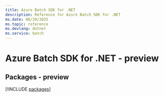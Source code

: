 ```yaml
---
title: Azure Batch SDK for .NET
description: Reference for Azure Batch SDK for .NET
ms.date: 08/20/2025
ms.topic: reference
ms.devlang: dotnet
ms.service: batch
---
```

# Azure Batch SDK for .NET - preview
## Packages - preview
[!INCLUDE [packages](batch-index.md)]